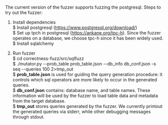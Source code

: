 
The current version of the fuzzer supports fuzzing the postgresql.
Steps to try out the fuzzer:

1. Install dependencies\
 $ Install postgresql (https://www.postgresql.org/download/) \
 $ Set up tpch in postgresql (https://ankane.org/tpc-h). Since the fuzzer operates on a database, we choose tpc-h since it has been widely used.\
 $ Install sqlalchemy


2. Run fuzzer\
 $ cd correctness-fuzz/src/sqlfuzz\
 $ ./mutator.py --prob_table prob_table.json --db_info db_conf.json -s seq --queries 100 2>tmp_out\
 $ **prob_table.json** is used for guiding the query generation procedure: it controls which sql operators are more likely to occur in the generated queries.\
 $ **db_conf.json** contains: database name, and table names. These information will be used by the fuzzer to load table data and metadata from the target database.\
 $ **tmp_out** stores queries generated by the fuzzer. We currently printout the generated queries via stderr, while other debugging messages through stdout.








 
